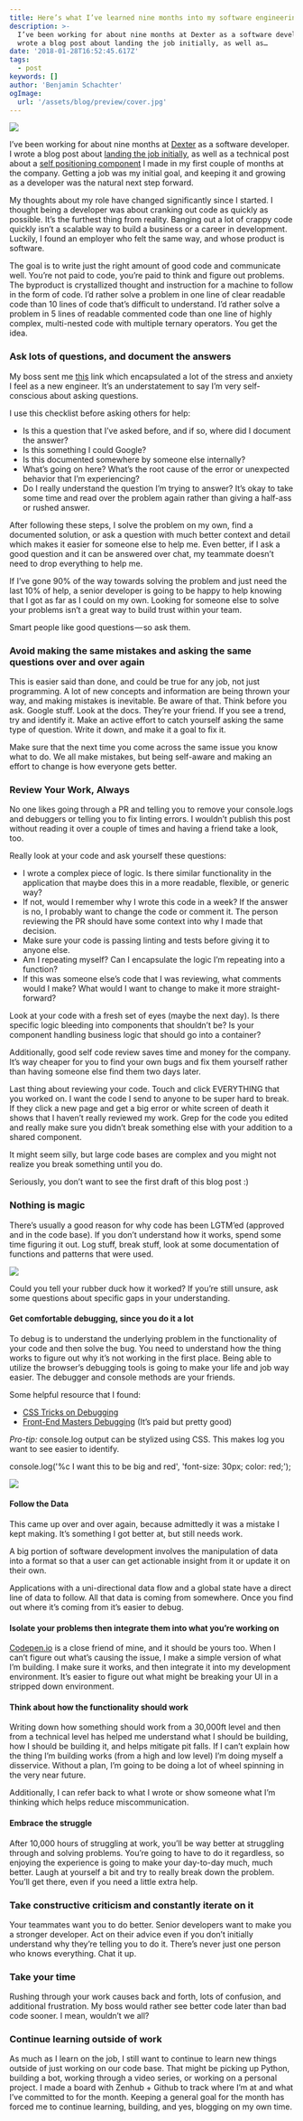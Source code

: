 ```yaml
---
title: Here’s what I’ve learned nine months into my software engineering job
description: >-
  I’ve been working for about nine months at Dexter as a software developer. I
  wrote a blog post about landing the job initially, as well as…
date: '2018-01-28T16:52:45.617Z'
tags:
  - post
keywords: []
author: 'Benjamin Schachter'
ogImage:
  url: '/assets/blog/preview/cover.jpg'
---
```


![](/Users/benjaminschachter/Downloads/medium-export-53ea0a62798a34a070e02ba6c20fabcaa79f4d6071252b2620cbac428dd8bde9/posts/md_1652096354662/img/1__1NQVuCFgkbmUE0lWNI__dnw.jpeg)

I’ve been working for about nine months at [Dexter](https://medium.com/u/10e7d71b6655) as a software developer. I wrote a blog post about [landing the job initially](https://medium.freecodecamp.org/how-i-got-my-first-dev-job-and-what-im-going-to-do-next-4837b1e9c89c), as well as a technical post about a [self positioning component](https://hackernoon.com/self-positioning-react-components-7e5d99e9349f) I made in my first couple of months at the company. Getting a job was my initial goal, and keeping it and growing as a developer was the natural next step forward.

My thoughts about my role have changed significantly since I started. I thought being a developer was about cranking out code as quickly as possible. It’s the furthest thing from reality. Banging out a lot of crappy code quickly isn’t a scalable way to build a business or a career in development. Luckily, I found an employer who felt the same way, and whose product is software.

The goal is to write just the right amount of good code and communicate well. You’re not paid to code, you’re paid to think and figure out problems. The byproduct is crystallized thought and instruction for a machine to follow in the form of code. I’d rather solve a problem in one line of clear readable code than 10 lines of code that’s difficult to understand. I’d rather solve a problem in 5 lines of readable commented code than one line of highly complex, multi-nested code with multiple ternary operators. You get the idea.

### Ask lots of questions, and document the answers

My boss sent me [this](https://dev.to/andrewsmith1996/do-you-ever-get-frustrated-with-your-junior-developers-b84) link which encapsulated a lot of the stress and anxiety I feel as a new engineer. It’s an understatement to say I’m very self-conscious about asking questions.

I use this checklist before asking others for help:

- Is this a question that I’ve asked before, and if so, where did I document the answer?
- Is this something I could Google?
- Is this documented somewhere by someone else internally?
- What’s going on here? What’s the root cause of the error or unexpected behavior that I’m experiencing?
- Do I really understand the question I’m trying to answer? It’s okay to take some time and read over the problem again rather than giving a half-ass or rushed answer.

After following these steps, I solve the problem on my own, find a documented solution, or ask a question with much better context and detail which makes it easier for someone else to help me. Even better, if I ask a good question and it can be answered over chat, my teammate doesn’t need to drop everything to help me.

If I’ve gone 90% of the way towards solving the problem and just need the last 10% of help, a senior developer is going to be happy to help knowing that I got as far as I could on my own. Looking for someone else to solve your problems isn’t a great way to build trust within your team.

Smart people like good questions — so ask them.

### Avoid making the same mistakes and asking the same questions over and over again

This is easier said than done, and could be true for any job, not just programming. A lot of new concepts and information are being thrown your way, and making mistakes is inevitable. Be aware of that. Think before you ask. Google stuff. Look at the docs. They’re your friend. If you see a trend, try and identify it. Make an active effort to catch yourself asking the same type of question. Write it down, and make it a goal to fix it.

Make sure that the next time you come across the same issue you know what to do. We all make mistakes, but being self-aware and making an effort to change is how everyone gets better.

### Review Your Work, Always

No one likes going through a PR and telling you to remove your console.logs and debuggers or telling you to fix linting errors. I wouldn’t publish this post without reading it over a couple of times and having a friend take a look, too.

Really look at your code and ask yourself these questions:

- I wrote a complex piece of logic. Is there similar functionality in the application that maybe does this in a more readable, flexible, or generic way?
- If not, would I remember why I wrote this code in a week? If the answer is no, I probably want to change the code or comment it. The person reviewing the PR should have some context into why I made that decision.
- Make sure your code is passing linting and tests before giving it to anyone else.
- Am I repeating myself? Can I encapsulate the logic I’m repeating into a function?
- If this was someone else’s code that I was reviewing, what comments would I make? What would I want to change to make it more straight-forward?

Look at your code with a fresh set of eyes (maybe the next day). Is there specific logic bleeding into components that shouldn’t be? Is your component handling business logic that should go into a container?

Additionally, good self code review saves time and money for the company. It’s way cheaper for you to find your own bugs and fix them yourself rather than having someone else find them two days later.

Last thing about reviewing your code. Touch and click EVERYTHING that you worked on. I want the code I send to anyone to be super hard to break. If they click a new page and get a big error or white screen of death it shows that I haven’t really reviewed my work. Grep for the code you edited and really make sure you didn’t break something else with your addition to a shared component.

It might seem silly, but large code bases are complex and you might not realize you break something until you do.

Seriously, you don’t want to see the first draft of this blog post :)

### Nothing is magic

There’s usually a good reason for why code has been LGTM’ed (approved and in the code base). If you don’t understand how it works, spend some time figuring it out. Log stuff, break stuff, look at some documentation of functions and patterns that were used.

![](/Users/benjaminschachter/Downloads/medium-export-53ea0a62798a34a070e02ba6c20fabcaa79f4d6071252b2620cbac428dd8bde9/posts/md_1652096354662/img/1__0aWphq93q6n__iagD06Yizg.jpeg)

Could you tell your rubber duck how it worked? If you’re still unsure, ask some questions about specific gaps in your understanding.

#### Get comfortable debugging, since you do it a lot

To debug is to understand the underlying problem in the functionality of your code and then solve the bug. You need to understand how the thing works to figure out why it’s not working in the first place. Being able to utilize the browser’s debugging tools is going to make your life and job way easier. The debugger and console methods are your friends.

Some helpful resource that I found:

- [CSS Tricks on Debugging](https://css-tricks.com/debugging-tips-tricks/)
- [Front-End Masters Debugging](https://frontendmasters.com/courses/debugging-javascript/) (It’s paid but pretty good)

_Pro-tip:_ console.log output can be stylized using CSS. This makes log you want to see easier to identify.

console.log('%c I want this to be big and red', 'font-size: 30px; color: red;');

![](/Users/benjaminschachter/Downloads/medium-export-53ea0a62798a34a070e02ba6c20fabcaa79f4d6071252b2620cbac428dd8bde9/posts/md_1652096354662/img/1__b2xJzCNke1kuLiSzmHyXGQ.png)

#### Follow the Data

This came up over and over again, because admittedly it was a mistake I kept making. It’s something I got better at, but still needs work.

A big portion of software development involves the manipulation of data into a format so that a user can get actionable insight from it or update it on their own.

Applications with a uni-directional data flow and a global state have a direct line of data to follow. All that data is coming from somewhere. Once you find out where it’s coming from it’s easier to debug.

#### Isolate your problems then integrate them into what you’re working on

[Codepen.io](http://codepen.io) is a close friend of mine, and it should be yours too. When I can’t figure out what’s causing the issue, I make a simple version of what I’m building. I make sure it works, and then integrate it into my development environment. It’s easier to figure out what might be breaking your UI in a stripped down environment.

#### Think about how the functionality should work

Writing down how something should work from a 30,000ft level and then from a technical level has helped me understand what I should be building, how I should be building it, and helps mitigate pit falls. If I can’t explain how the thing I’m building works (from a high and low level) I’m doing myself a disservice. Without a plan, I’m going to be doing a lot of wheel spinning in the very near future.

Additionally, I can refer back to what I wrote or show someone what I’m thinking which helps reduce miscommunication.

#### Embrace the struggle

After 10,000 hours of struggling at work, you’ll be way better at struggling through and solving problems. You’re going to have to do it regardless, so enjoying the experience is going to make your day-to-day much, much better. Laugh at yourself a bit and try to really break down the problem. You’ll get there, even if you need a little extra help.

### Take constructive criticism and constantly iterate on it

Your teammates want you to do better. Senior developers want to make you a stronger developer. Act on their advice even if you don’t initially understand why they’re telling you to do it. There’s never just one person who knows everything. Chat it up.

### Take your time

Rushing through your work causes back and forth, lots of confusion, and additional frustration. My boss would rather see better code later than bad code sooner. I mean, wouldn’t we all?

### Continue learning outside of work

As much as I learn on the job, I still want to continue to learn new things outside of just working on our code base. That might be picking up Python, building a bot, working through a video series, or working on a personal project. I made a board with Zenhub + Github to track where I’m at and what I’ve committed to for the month. Keeping a general goal for the month has forced me to continue learning, building, and yes, blogging on my own time.
